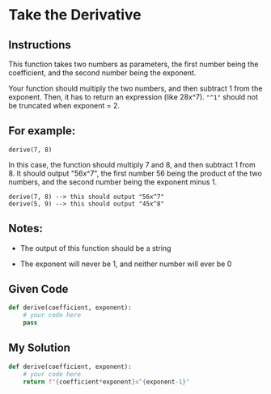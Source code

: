 # Take the Derivative

## Instructions

This function takes two numbers as parameters, the first number being the coefficient, and the second number being the exponent.

Your function should multiply the two numbers, and then subtract 1 from the exponent. Then, it has to return an expression (like 28x^7). `"^1"` should not be truncated when exponent = 2.

## For example:

```
derive(7, 8)
```

In this case, the function should multiply 7 and 8, and then subtract 1 from 8. It should output "56x^7", the first number 56 being the product of the two numbers, and the second number being the exponent minus 1.

```
derive(7, 8) --> this should output "56x^7" 
derive(5, 9) --> this should output "45x^8" 
```

## Notes:

- The output of this function should be a string

- The exponent will never be 1, and neither number will ever be 0

## Given Code
```python
def derive(coefficient, exponent): 
    # your code here
    pass
```

## My Solution
```python
def derive(coefficient, exponent): 
    # your code here
    return f"{coefficient*exponent}x^{exponent-1}"
```
